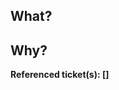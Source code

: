 <!-- 
To link the branch/PR to a Jira issue either
1. (preferred) add the issue key to the name of your branch (e.g. GRW-123/fix/some-annoying-bug)
2. prefix your PR title with it

Also, if applicable, include whether this is a Fix, Feature or Chore.
Example PR title: GRW-123 / Feature / Awesome new thing
-->

## What?

<!-- What changes are made? If there are many changes, a list might be a good format. -->


## Why?

<!-- Why are these changes made? -->


<!-- If there is a Jira issue, add the key (e.g. GRW-123) between brackets below, and a link to that issue will automaticaly be created. -->
**Referenced ticket(s): []**



<!-- If it makes sense, add screenshots and/or screen recordings below, preferably with headlines and/or descriptions -->
<!--
## Screenshots / recordings 
-->

<!-- Finally, you can create a review app on Heroku if you think that will be helpful to the reviewers and getting input from the design team before merging -->
<!--
## Review app
-->
